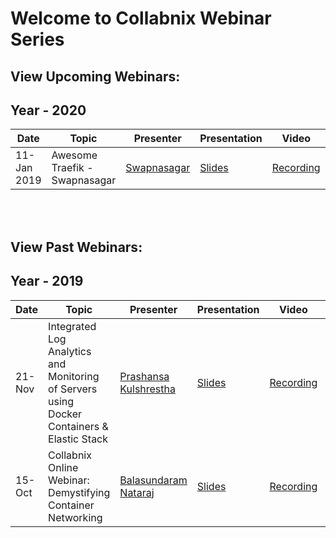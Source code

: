 # Welcome to Collabnix Webinar Series


## View Upcoming Webinars:

## Year - 2020



| Date     | Topic        | Presenter   | Presentation          | Video  | Chat |
| ------------- | ------------- | ------------- | ------------- | ------------- | --------| 
| 11-Jan 2019  | Awesome Traefik - Swapnasagar |  [Swapnasagar](https://www.linkedin.com/in/swapnasagar...) | [Slides]() | [Recording]() | [Logs]() |

<br>
<br>

## View Past Webinars:

## Year - 2019

| Date      | Topic        | Presenter   | Presentation          | Video  | Chat |
| ------------- | ---------- | ----------- | ---------- | ---------- | ----------- | 
| 21-Nov      | Integrated Log Analytics and Monitoring of Servers using Docker Containers & Elastic Stack |  [Prashansa Kulshrestha](https://www.linkedin.com/in/prashansa-k/) | [Slides](https://www.slideshare.net/ajeetraina/collabnix-online-webinar-integrated-log-analytics-monitoring-using-docker-elastic-stack) | [Recording](https://docker.zoom.us/recording/play/2F7iOUn9rcixr8N6AjEDZYswNKw78nwfzya4SFzF7hFid7JDNYxLVVrP_0Y28Pcg?continueMode=true) | [Logs](https://github.com/collabnix/webinar/blob/master/21-nov-2019/chat.txt) |
| 15-Oct    | Collabnix Online Webinar: Demystifying Container Networking|  [Balasundaram Nataraj](https://www.linkedin.com/in/balasundaram-natarajan-43471115/) | [Slides](https://www.slideshare.net/ajeetraina/collabnix-online-webinar-demystifying-docker-kubernetes-networking-by-balasundaram-natarajan) | [Recording](https://docker.zoom.us/recording/play/1yu_fGqwzB4pQj2hl3dFPgTjS5HeeJrHLrQJ3mtE2-pfdBLGgbR93uYl2ujXqixu?continueMode=true) | [Logs](https://github.com/collabnix/dockerbangalore/blob/master/slides/14th-Sep-2019-Collabnix-Online-Webinar-Demystifying-Container-Networking/meeting_saved_chat.txt) |





